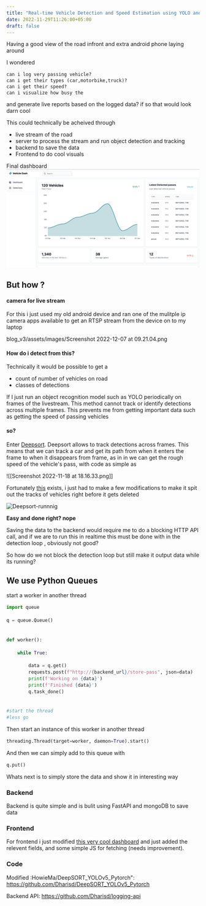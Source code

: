 ```yaml
---
title: "Real-time Vehicle Detection and Speed Estimation using YOLO and Deepsort"
date: 2022-11-29T11:26:00+05:00
draft: false
---
```








Having a good view of the road infront and extra android phone laying around  

I wondered 

```
can i log very passing vehicle?
can i get their types (car,motorbike,truck)?
can i get their speed?
can i visualize how busy the
```

and generate live reports based on the logged data? if so that would look darn cool


This could technically be acheived through

* live stream of the road 
* server to process the stream and run object detection and tracking
* backend to save the data
* Frontend to do cool visuals

Final dashboard
![web-dashboard](https://raw.githubusercontent.com/Dharisd/dharisd.github.io/main/assets/images/Screenshot%202022-11-14%20at%2000.30.58.png)

## But how ?

#### camera for live stream

For this i just used my old android device and ran one of the mulitple ip camera apps available to get an RTSP stream from the device on to my laptop

blog_v3/assets/images/Screenshot 2022-12-07 at 09.21.04.png


#### How do i detect from this?

Technically it would be possible to get a 

* count of number of vehicles on road 
* classes of detections 

If I just run an object recognition model such as YOLO periodically on frames of the livestream. This method cannot track or identify detections across multiple frames. This prevents me from getting important data such as getting the speed of passing vehicles

#### so?
Enter [Deepsort](https://arxiv.org/abs/1703.07402). Deepsort allows to track detections across frames. This means that we can track a car and get its path from when it enters the frame to when it disappears from frame, as in in we can get the rough speed of the vehicle's pass, with code as simple as

![[Screenshot 2022-11-18 at 18.16.33.png]]

Fortunately [this]([https://github.com/HowieMa/DeepSORT_YOLOv5_Pytorch]) exists, i just had to make a few modifications to make it spit out the tracks of vehicles right before it gets deleted


![Deepsort-runnnig](https://raw.githubusercontent.com/Dharisd/dharisd.github.io/main/assets/images/Screenshot%202022-12-07%20at%2010.23.37.png)

**Easy and done right? nope**

Saving the data to the backend would require me to do a blocking HTTP API call, and if we are to run this in realtime this must be done with in the detection loop , obviously not good?

So how do we not block the detection loop but still make it output data while its running?


## We use Python Queues
start a worker in another thread 

```python 
import queue

q = queue.Queue()

  
def worker():

	while True:

		data = q.get()
		requests.post(f"http://{backend_url}/store-pass", json=data)
		print(f'Working on {data}')
		print(f'Finished {data}')
		q.task_done()

  
#start the thread
#less go


```

Then start an instance of this worker in another thread 
```python
threading.Thread(target=worker, daemon=True).start()
```

And then we can simply add to this queue with
```python 
q.put()
```
Whats next is to simply store the data and show it in interesting way

### Backend 
Backend is quite simple and is bulit using FastAPI and mongoDB to save data 


### Frontend 


For frontend i just modified [this very cool dashboard](https://github.com/themesberg/tailwind-dashboard-windster/) and just added the relevent fields, and some simple JS for fetching (needs improvement).


### Code

Modified :HowieMa/DeepSORT_YOLOv5_Pytorch": https://github.com/Dharisd/DeepSORT_YOLOv5_Pytorch

Backend API: https://github.com/Dharisd/logging-api





